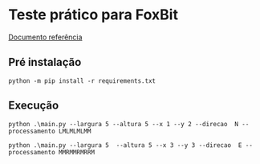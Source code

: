 # Teste prático para FoxBit

[Documento referência](TestRover.pdf)

## Pré instalação

``
python -m pip install -r requirements.txt
``

## Execução

``
python .\main.py --largura 5 --altura 5 --x 1 --y 2 --direcao  N --processamento LMLMLMLMM
``


``
python .\main.py --largura 5  --altura 5 --x 3 --y 3 --direcao  E --processamento MMRMMRMRRM
``